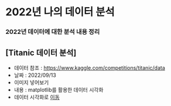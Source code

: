 # 2022년 나의 데이터 분석 
### 2022년 데이터에 대한 분석 내용 정리

## [Titanic 데이터 분석]
  * 데이터 참조 : https://www.kaggle.com/competitions/titanic/data
  * 날짜 : 2022/09/13
  * 이미지 넣어보기
  * 내용 : matplotlib를 활용한 데이터 시각화
  * 데이터 시각화로 [이동]()
